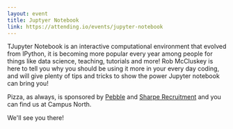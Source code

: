 ```yaml
---
layout: event
title: Juptyer Notebook
link: https://attending.io/events/jupyter-notebook
---
```

TJupyter Notebook is an interactive computational environment that evolved from
IPython, it is becoming more popular every year among people for things like data
science, teaching, tutorials and more! Rob McCluskey is here to tell you why you
should be using it more in your every day coding, and will give plenty of tips
and tricks to show the power Jupyter notebook can bring you!

Pizza, as always, is sponsored by [Pebble](https://www.mypebble.co.uk) and
[Sharpe Recruitment](http://www.sharperecruitment) and you can find us at Campus
North.

We'll see you there!
